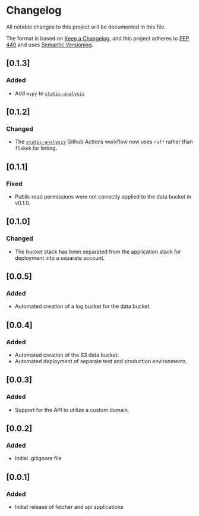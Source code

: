 # Changelog

All notable changes to this project will be documented in this file.

The format is based on [Keep a Changelog](https://keepachangelog.com/en/1.0.0/),
and this project adheres to [PEP 440](https://www.python.org/dev/peps/pep-0440/)
and uses [Semantic Versioning](https://semver.org/spec/v2.0.0.html).

## [0.1.3]

### Added
- Add `mypy` to [`static-analysis`](.github/workflows/static-analysis.yml)

## [0.1.2]

### Changed
- The [`static-analysis`](.github/workflows/static-analysis.yml) Github Actions workflow now uses `ruff` rather than `flake8` for linting.

## [0.1.1]

### Fixed
* Public read permissions were not correctly applied to the data bucket in v0.1.0.

## [0.1.0]

### Changed
* The bucket stack has been separated from the application stack for deployment into a separate account.

## [0.0.5]

### Added
* Automated creation of a log bucket for the data bucket.

## [0.0.4]

### Added
* Automated creation of the S3 data bucket.
* Automated deployment of separate test and production environments.

## [0.0.3]

### Added 
* Support for the API to utilize a custom domain.

## [0.0.2]

### Added
* Initial .gitignore file

## [0.0.1]

### Added
* Initial release of fetcher and api applications
